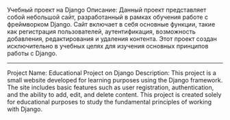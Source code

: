 Учебный проект на Django
Описание: Данный проект представляет собой небольшой сайт, разработанный в рамках обучения работе с фреймворком Django. 
Сайт включает в себя основные функции, такие как регистрация пользователей, аутентификация, возможность добавления, редактирования и удаления контента. 
Этот проект создан исключительно в учебных целях для изучения основных принципов работы с Django.

_____________________________________________________________________________________
Project Name: Educational Project on Django
Description: This project is a small website developed for learning purposes using the Django framework. 
The site includes basic features such as user registration, authentication, and the ability to add, edit, and delete content. 
This project is created solely for educational purposes to study the fundamental principles of working with Django.
